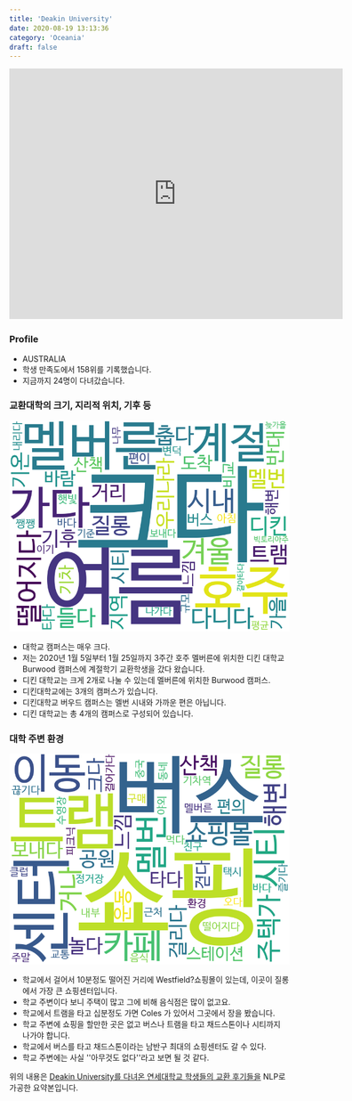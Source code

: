 ```yaml
---
title: 'Deakin University'
date: 2020-08-19 13:13:36
category: 'Oceania'
draft: false
---
```


<iframe
width="600"
height="450"
frameborder="0" style="border:0"
src="https://www.google.com/maps/embed/v1/place?key=AIzaSyC9e1AME-pVmWC4hBpFdu5S4dKzyepa3HQ&q=Deakin+University&center=-37.847418700000006,145.1149861&zoom=14" allowfullscreen>
</iframe>

### Profile

* AUSTRALIA
* 학생 만족도에서 158위를 기록했습니다.
* 지금까지 24명이 다녀갔습니다. 

### 교환대학의 크기, 지리적 위치, 기후 등

![gen_info-WordCloud](../univ_wordclouds_okt/gen_info/AU000004_gen_info_okt.png)

* 대학교 캠퍼스는 매우 크다.
* 저는 2020년 1월 5일부터 1월 25일까지 3주간 호주 멜버른에 위치한 디킨 대학교 Burwood 캠퍼스에 계절학기 교환학생을 갔다 왔습니다.
* 디킨 대학교는 크게 2개로 나눌 수 있는데 멜버른에 위치한 Burwood 캠퍼스.
* 디킨대학교에는 3개의 캠퍼스가 있습니다.
* 디킨대학교 버우드 캠퍼스는 멜번 시내와 가까운 편은 아닙니다.
* 디킨 대학교는 총 4개의 캠퍼스로 구성되어 있습니다.


### 대학 주변 환경

![env_info-WordCloud](../univ_wordclouds_okt/env_info/AU000004_env_info_okt.png)

* 학교에서 걸어서 10분정도 떨어진 거리에 Westfield?쇼핑몰이 있는데, 이곳이 질롱에서 가장 큰 쇼핑센터입니다.
* 학교 주변이다 보니 주택이 많고 그에 비해 음식점은 많이 없고요.
* 학교에서 트램을 타고 십분정도 가면 Coles 가 있어서 그곳에서 장을 봤습니다.
* 학교 주변에 쇼핑을 할만한 곳은 없고 버스나 트램을 타고 채드스톤이나 시티까지 나가야 합니다.
* 학교에서 버스를 타고 채드스톤이라는 남반구 최대의 쇼핑센터도 갈 수 있다.
* 학교 주변에는 사실 ''아무것도 없다''라고 보면 될 것 같다.


위의 내용은 [Deakin University를 다녀온 연세대학교 학생들의 교환 후기들을](http://oia.yonsei.ac.kr/partner/expReport.asp?ucode=AU000004&bgbn=A) NLP로 가공한 요약본입니다. 
